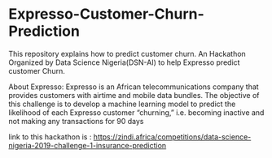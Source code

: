 # Expresso-Customer-Churn-Prediction

This repository explains how to predict customer churn. An Hackathon Organized by Data Science Nigeria(DSN-AI) to help Expresso predict customer Churn.

About Expresso:
Expresso is an African telecommunications company that provides customers with airtime and mobile data bundles. The objective of this challenge is to develop a machine learning model to predict the likelihood of each Expresso customer “churning,” i.e. becoming inactive and not making any transactions for 90 days

link to this hackathon is : https://zindi.africa/competitions/data-science-nigeria-2019-challenge-1-insurance-prediction
